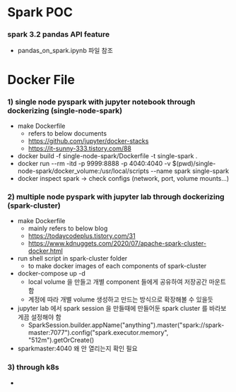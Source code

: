 # Spark POC
### spark 3.2 pandas API feature
- pandas_on_spark.ipynb 파일 참조


# Docker File
### 1) single node pyspark with jupyter notebook through dockerizing (single-node-spark)
- make Dockerfile
    - refers to below documents
    - https://github.com/jupyter/docker-stacks
    - https://it-sunny-333.tistory.com/88
- docker build -f single-node-spark/Dockerfile -t single-spark .
- docker run --rm -itd -p 9999:8888 -p 4040:4040 -v $(pwd)/single-node-spark/docker_volume:/usr/local/scripts --name spark single-spark
- docker inspect spark -> check configs (network, port, volume mounts...)

### 2) multiple node pyspark with jupyter lab through dockerizing (spark-cluster)
- make Dockerfile
    - mainly refers to below blog
    - https://todaycodeplus.tistory.com/31
    - https://www.kdnuggets.com/2020/07/apache-spark-cluster-docker.html
- run shell script in spark-cluster folder
    - to make docker images of each components of spark-cluster
- docker-compose up -d
    - local volume 을 만들고 개별 component 들에게 공유하여 저장공간 마운트함
    - 계정에 따라 개별 volume 생성하고 만드는 방식으로 확장해볼 수 있을듯
- jupyter lab 에서 spark session 을 만들때에 만들어둔 spark cluster 를 바라보게끔 설정해야 함
    - SparkSession.builder.appName("anything").master("spark://spark-master:7077").config("spark.executor.memory", "512m").getOrCreate()
- sparkmaster:4040 왜 안 열리는지 확인 필요

### 3) through k8s
- 